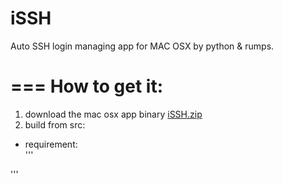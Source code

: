 # iSSH
Auto SSH login managing  app for MAC OSX by python &amp; rumps.

===
How to get it:
===
1. download the mac osx app binary [iSSH.zip](http://www.lexuan.net/good/files/iSSH.zip)
2. build from src:
* requirement:  
'''

'''
